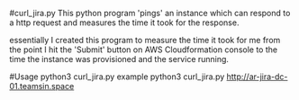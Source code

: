 #curl_jira.py
This python program 'pings' an instance which can respond to a http request and measures the time it took for the response.

essentially I created this program to measure the time it took for me from the point I hit the 'Submit' button on AWS Cloudformation console to the time the instance was provisioned and the service running.

#Usage
python3 curl_jira.py <url>
example python3 curl_jira.py http://ar-jira-dc-01.teamsin.space